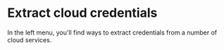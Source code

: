 # Extract cloud credentials

In the left menu, you'll find ways to extract credentials from a number of cloud services.

<!-- material/tags -->


